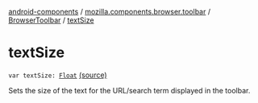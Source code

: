 [android-components](../../index.md) / [mozilla.components.browser.toolbar](../index.md) / [BrowserToolbar](index.md) / [textSize](./text-size.md)

# textSize

`var textSize: `[`Float`](https://kotlinlang.org/api/latest/jvm/stdlib/kotlin/-float/index.html) [(source)](https://github.com/mozilla-mobile/android-components/blob/master/components/browser/toolbar/src/main/java/mozilla/components/browser/toolbar/BrowserToolbar.kt#L190)

Sets the size of the text for the URL/search term displayed in the toolbar.

